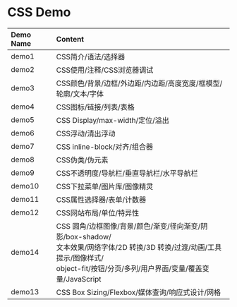 # CSS Demo

| Demo Name | Content |
| :-------- | :------ |
| demo1	| CSS简介/语法/选择器 |
| demo2	| CSS使用/注释/CSS浏览器调试 |
| demo3	| CSS颜色/背景/边框/外边距/内边距/高度宽度/框模型/轮廓/文本/字体 |
| demo4	| CSS图标/链接/列表/表格 |
| demo5	| CSS Display/max-width/定位/溢出 |
| demo6	| CSS浮动/清出浮动 |
| demo7	| CSS inline-block/对齐/组合器 |
| demo8	| CSS伪类/伪元素 |
| demo9	| CSS不透明度/导航栏/垂直导航栏/水平导航栏 |
| demo10	| CSS下拉菜单/图片库/图像精灵 |
| demo11	| CSS属性选择器/表单/计数器 |
| demo12	| CSS网站布局/单位/特异性 |
| demo14  | CSS 圆角/边框图像/背景/颜色/渐变/径向渐变/阴影/box-shadow/<br/>文本效果/网络字体/2D 转换/3D 转换/过渡/动画/工具提示/图像样式/<br/>object-fit/按钮/分页/多列/用户界面/变量/覆盖变量/JavaScript |
| demo13  | CSS Box Sizing/Flexbox/媒体查询/响应式设计/网格

